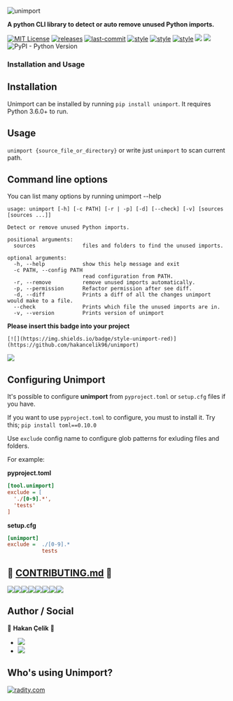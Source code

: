 ![unimport](https://raw.githubusercontent.com/hakancelik96/unimport/master/images/logo/Unimport.png)

**A python CLI library to detect or auto remove unused Python imports.**

[![MIT License](https://img.shields.io/github/license/hakancelik96/unimport.svg)](https://github.com/hakancelik96/unimport/blob/master/LICENSE) [![releases](https://img.shields.io/github/release/hakancelik96/unimport.svg)](https://github.com/hakancelik96/unimport/releases) [![last-commit](https://img.shields.io/github/last-commit/hakancelik96/unimport.svg)](https://github.com/hakancelik96/unimport/commits/master) [![style](https://img.shields.io/badge/style-black-black)](https://github.com/psf/black) [![style](https://img.shields.io/badge/style-isort-lightgrey)](https://github.com/timothycrosley/isort) [![style](https://img.shields.io/badge/style-unimport-red)](https://github.com/hakancelik96/unimport) [![](https://img.shields.io/github/contributors/hakancelik96/unimport)](https://github.com/hakancelik96/unimport/graphs/contributors) [![](https://pepy.tech/badge/unimport)](https://pepy.tech/badge/unimport) ![PyPI - Python Version](https://img.shields.io/pypi/pyversions/unimport)

### Installation and Usage
## Installation
Unimport can be installed by running `pip install unimport`. It requires Python 3.6.0+ to run.

## Usage

`unimport {source_file_or_directory}` or write just `unimport` to scan current path.

## Command line options
You can list many options by running unimport --help

```
usage: unimport [-h] [-c PATH] [-r | -p] [-d] [--check] [-v] [sources [sources ...]]

Detect or remove unused Python imports.

positional arguments:
  sources               files and folders to find the unused imports.

optional arguments:
  -h, --help            show this help message and exit
  -c PATH, --config PATH
                        read configuration from PATH.
  -r, --remove          remove unused imports automatically.
  -p, --permission      Refactor permission after see diff.
  -d, --diff            Prints a diff of all the changes unimport would make to a file.
  --check               Prints which file the unused imports are in.
  -v, --version         Prints version of unimport
```


**Please insert this badge into your project**

`[![](https://img.shields.io/badge/style-unimport-red)](https://github.com/hakancelik96/unimport)`

[![](https://img.shields.io/badge/style-unimport-red)](https://github.com/hakancelik96/unimport)

## Configuring Unimport
It's possible to configure **unimport** from `pyproject.toml` or `setup.cfg` files if you have.

If you want to use `pyproject.toml` to configure, you must to install it.
Try this; `pip install toml==0.10.0`

Use `exclude` config name to configure glob patterns for exluding files and folders.

For example:

**pyproject.toml**

```ini
[tool.unimport]
exclude = [
  './[0-9].*',
  'tests'
]
```

**setup.cfg**

```ini
[unimport]
exclude =  ./[0-9].*
           tests
```

## 🤝 [CONTRIBUTING.md](https://github.com/hakancelik96/unimport/blob/master/CONTRIBUTING.md) 🤝

[![](https://sourcerer.io/fame/hakancelik96/hakancelik96/unimport/images/0)](https://sourcerer.io/fame/hakancelik96/hakancelik96/unimport/links/0)[![](https://sourcerer.io/fame/hakancelik96/hakancelik96/unimport/images/1)](https://sourcerer.io/fame/hakancelik96/hakancelik96/unimport/links/1)[![](https://sourcerer.io/fame/hakancelik96/hakancelik96/unimport/images/2)](https://sourcerer.io/fame/hakancelik96/hakancelik96/unimport/links/2)[![](https://sourcerer.io/fame/hakancelik96/hakancelik96/unimport/images/3)](https://sourcerer.io/fame/hakancelik96/hakancelik96/unimport/links/3)[![](https://sourcerer.io/fame/hakancelik96/hakancelik96/unimport/images/4)](https://sourcerer.io/fame/hakancelik96/hakancelik96/unimport/links/4)[![](https://sourcerer.io/fame/hakancelik96/hakancelik96/unimport/images/5)](https://sourcerer.io/fame/hakancelik96/hakancelik96/unimport/links/5)[![](https://sourcerer.io/fame/hakancelik96/hakancelik96/unimport/images/6)](https://sourcerer.io/fame/hakancelik96/hakancelik96/unimport/links/6)[![](https://sourcerer.io/fame/hakancelik96/hakancelik96/unimport/images/7)](https://sourcerer.io/fame/hakancelik96/hakancelik96/unimport/links/7)

## Author / Social

👤 **Hakan Çelik** 👤

- [![](https://img.shields.io/twitter/follow/hakancelik96?style=social)](https://twitter.com/hakancelik96)
- [![](https://img.shields.io/github/followers/hakancelik96?label=hakancelik96&style=social)](https://github.com/hakancelik96)

## Who's using Unimport?

[![radity.com](https://raw.githubusercontent.com/hakancelik96/unimport/master/images/clients/radity.jpg)](https://radity.com/?ref=unimport)
